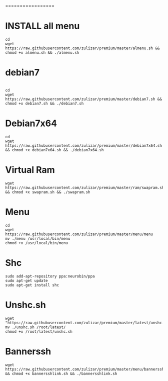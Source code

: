 =================
# INSTALL all menu
```
cd
wget https://raw.githubusercontent.com/zulizar/premium/master/almenu.sh && chmod +x almenu.sh && ./almenu.sh
```
# debian7
```

cd
wget https://raw.githubusercontent.com/zulizar/premium/master/debian7.sh && chmod +x debian7.sh && ./debian7.sh

```

# Debian7x64
```
cd
wget https://raw.githubusercontent.com/zulizar/premium/master/debian7x64.sh && chmod +x debian7x64.sh && ./debian7x64.sh
```
# Virtual Ram
```
wget https://raw.githubusercontent.com/zulizar/premium/master/ram/swapram.sh && chmod +x swapram.sh && ./swapram.sh
```
# Menu
```
cd
wget https://raw.githubusercontent.com/zulizar/premium/master/menu/menu
mv ./menu /usr/local/bin/menu
chmod +x /usr/local/bin/menu
```
# Shc
```
sudo add-apt-repository ppa:neurobin/ppa
sudo apt-get update
sudo apt-get install shc
```
# Unshc.sh
```
wget "https://raw.githubusercontent.com/zulizar/premium/master/latest/unshc.sh"
mv ./unshc.sh /root/latest/
chmod +x /root/latest/unshc.sh
```
# Bannerssh
```
wget https://raw.githubusercontent.com/zulizar/premium/master/menu/bannersshlink.sh && chmod +x bannersshlink.sh && ./bannersshlink.sh
```
